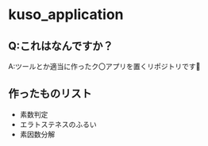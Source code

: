 # kuso_application
## Q:これはなんですか？  
A:ツールとか適当に作ったク〇アプリを置くリポジトリです🫠

## 作ったものリスト
- 素数判定
- エラトステネスのふるい
- 素因数分解
